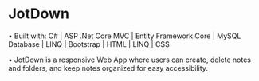 # JotDown

• Built with: C# | ASP .Net Core MVC | Entity Framework Core | MySQL Database | LINQ | Bootstrap | HTML | LINQ | CSS 

• JotDown is a responsive Web App where users can create, delete notes and folders, and keep notes organized for easy accessibility.
